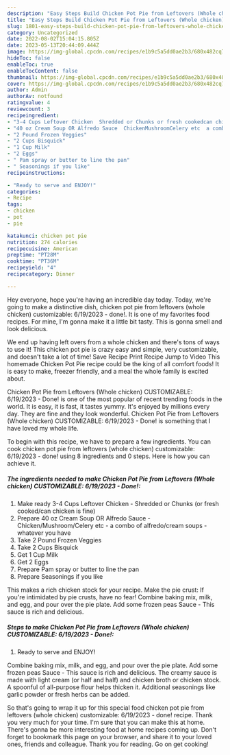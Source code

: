 ```yaml
---
description: "Easy Steps Build Chicken Pot Pie from Leftovers (Whole chicken) CUSTOMIZABLE: 6/19/2023 - Done! yang Delicious"
title: "Easy Steps Build Chicken Pot Pie from Leftovers (Whole chicken) CUSTOMIZABLE: 6/19/2023 - Done! yang Delicious"
slug: 1801-easy-steps-build-chicken-pot-pie-from-leftovers-whole-chicken-customizable-6-19-2023-done-yang-delicious
category: Uncategorized
date: 2022-08-02T15:04:15.805Z
date: 2023-05-13T20:44:09.444Z
image: https://img-global.cpcdn.com/recipes/e1b9c5a5dd0ae2b3/680x482cq70/chicken-pot-pie-from-leftovers-whole-chicken-customizable-6192023-done-recipe-main-photo.jpg
hideToc: false
enableToc: true
enableTocContent: false
thumbnail: https://img-global.cpcdn.com/recipes/e1b9c5a5dd0ae2b3/680x482cq70/chicken-pot-pie-from-leftovers-whole-chicken-customizable-6192023-done-recipe-main-photo.jpg
cover: https://img-global.cpcdn.com/recipes/e1b9c5a5dd0ae2b3/680x482cq70/chicken-pot-pie-from-leftovers-whole-chicken-customizable-6192023-done-recipe-main-photo.jpg
author: Admin
authorAv: notfound
ratingvalue: 4
reviewcount: 3
recipeingredient:
- "3-4 Cups Leftover Chicken  Shredded or Chunks or fresh cookedcan chicken is fine"
- "40 oz Cream Soup OR Alfredo Sauce  ChickenMushroomCelery etc  a combo of alfredocream soups  whatever you have"
- "2 Pound Frozen Veggies"
- "2 Cups Bisquick"
- "1 Cup Milk"
- "2 Eggs"
- " Pam spray or butter to line the pan"
- " Seasonings if you like"
recipeinstructions:

- "Ready to serve and ENJOY!"
categories:
- Recipe
tags:
- chicken
- pot
- pie

katakunci: chicken pot pie 
nutrition: 274 calories
recipecuisine: American
preptime: "PT28M"
cooktime: "PT36M"
recipeyield: "4"
recipecategory: Dinner

---
```



Hey everyone, hope you're having an incredible day today. Today, we're going to make a distinctive dish, chicken pot pie from leftovers (whole chicken) customizable: 6/19/2023 - done!. It is one of my favorites food recipes. For mine, I'm gonna make it a little bit tasty. This is gonna smell and look delicious.

We end up having left overs from a whole chicken and there&#39;s tons of ways to use it! This chicken pot pie is crazy easy and simple, very customizable, and doesn&#39;t take a lot of time! Save Recipe Print Recipe Jump to Video This homemade Chicken Pot Pie recipe could be the king of all comfort foods! It is easy to make, freezer friendly, and a meal the whole family is excited about.

Chicken Pot Pie from Leftovers (Whole chicken) CUSTOMIZABLE: 6/19/2023 - Done! is one of the most popular of recent trending foods in the world. It is easy, it is fast, it tastes yummy. It's enjoyed by millions every day. They are fine and they look wonderful. Chicken Pot Pie from Leftovers (Whole chicken) CUSTOMIZABLE: 6/19/2023 - Done! is something that I have loved my whole life.


To begin with this recipe, we have to prepare a few ingredients. You can cook chicken pot pie from leftovers (whole chicken) customizable: 6/19/2023 - done! using 8 ingredients and 0 steps. Here is how you can achieve it.

<!--inarticleads1-->

##### The ingredients needed to make Chicken Pot Pie from Leftovers (Whole chicken) CUSTOMIZABLE: 6/19/2023 - Done!:

1. Make ready 3-4 Cups Leftover Chicken - Shredded or Chunks (or fresh cooked/can chicken is fine)
1. Prepare 40 oz Cream Soup OR Alfredo Sauce - Chicken/Mushroom/Celery etc - a combo of alfredo/cream soups - whatever you have
1. Take 2 Pound Frozen Veggies
1. Take 2 Cups Bisquick
1. Get 1 Cup Milk
1. Get 2 Eggs
1. Prepare  Pam spray or butter to line the pan
1. Prepare  Seasonings if you like


This makes a rich chicken stock for your recipe. Make the pie crust: If you&#39;re intimidated by pie crusts, have no fear! Combine baking mix, milk, and egg, and pour over the pie plate. Add some frozen peas Sauce - This sauce is rich and delicious. 

<!--inarticleads2-->

##### Steps to make Chicken Pot Pie from Leftovers (Whole chicken) CUSTOMIZABLE: 6/19/2023 - Done!:


1. Ready to serve and ENJOY!

Combine baking mix, milk, and egg, and pour over the pie plate. Add some frozen peas Sauce - This sauce is rich and delicious. The creamy sauce is made with light cream (or half and half) and chicken broth or chicken stock. A spoonful of all-purpose flour helps thicken it. Additional seasonings like garlic powder or fresh herbs can be added. 

So that's going to wrap it up for this special food chicken pot pie from leftovers (whole chicken) customizable: 6/19/2023 - done! recipe. Thank you very much for your time. I'm sure that you can make this at home. There's gonna be more interesting food at home recipes coming up. Don't forget to bookmark this page on your browser, and share it to your loved ones, friends and colleague. Thank you for reading. Go on get cooking!
